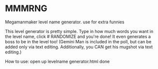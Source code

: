 # MMMRNG
Megamanmaker level name generator. use for extra funnies

This level generator is pretty simple. Type in how much words you want in the level name, click # RANDOMIZE and you're done! It even generates a boss to be in the level too! (Gemini Man is included in the poll, but can be added only via text editing. Additionally, you CAN get his mugshot via text editing.)

How to use:
open up levelname generator.html
done
